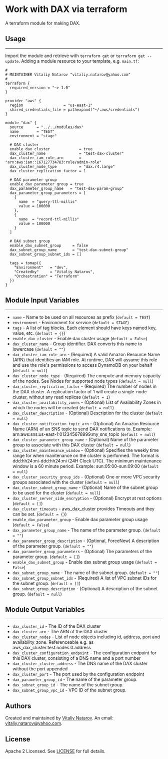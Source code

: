 # Work with DAX via terraform

A terraform module for making DAX.


## Usage
----------------------
Import the module and retrieve with ```terraform get``` or ```terraform get --update```. Adding a module resource to your template, e.g. `main.tf`:

```
#
# MAINTAINER Vitaliy Natarov "vitaliy.natarov@yahoo.com"
#
terraform {
  required_version = "~> 1.0"
}

provider "aws" {
  region                  = "us-east-1"
  shared_credentials_file = pathexpand("~/.aws/credentials")
}

module "dax" {
  source      = "../../modules/dax"
  name        = "TEST"
  environment = "stage"

  # DAX cluster
  enable_dax_cluster             = true
  dax_cluster_name               = "test-dax-cluster"
  dax_cluster_iam_role_arn       = "arn:aws:iam::167127734783:role/admin-role"
  dax_cluster_node_type          = "dax.r4.large"
  dax_cluster_replication_factor = 1

  # DAX parameter group
  enable_dax_parameter_group = true
  dax_parameter_group_name   = "test-dax-param-group"
  dax_parameter_group_parameters = [
    {
      name  = "query-ttl-millis"
      value = 100000
    },
    {
      name  = "record-ttl-millis"
      value = 100000
    }
  ]

  # DAX subnet group
  enable_dax_subnet_group     = false
  dax_subnet_group_name       = "test-dax-subnet-group"
  dax_subnet_group_subnet_ids = []

  tags = tomap({
    "Environment"   = "dev",
    "Createdby"     = "Vitaliy Natarov",
    "Orchestration" = "Terraform"
  })
}

```

## Module Input Variables
----------------------
- `name` - Name to be used on all resources as prefix (`default = TEST`)
- `environment` - Environment for service (`default = STAGE`)
- `tags` - A list of tag blocks. Each element should have keys named key, value, etc. (`default = {}`)
- `enable_dax_cluster` - Enable dax cluster usage (`default = False`)
- `dax_cluster_name` - Group identifier. DAX converts this name to lowercase (`default = ""`)
- `dax_cluster_iam_role_arn` - (Required) A valid Amazon Resource Name (ARN) that identifies an IAM role. At runtime, DAX will assume this role and use the role's permissions to access DynamoDB on your behalf (`default = null`)
- `dax_cluster_node_type` - (Required) The compute and memory capacity of the nodes. See Nodes for supported node types (`default = null`)
- `dax_cluster_replication_factor` - (Required) The number of nodes in the DAX cluster. A replication factor of 1 will create a single-node cluster, without any read replicas (`default = 1`)
- `dax_cluster_availability_zones` - (Optional) List of Availability Zones in which the nodes will be created (`default = null`)
- `dax_cluster_description` - (Optional) Description for the cluster (`default = null`)
- `dax_cluster_notification_topic_arn` - (Optional) An Amazon Resource Name (ARN) of an SNS topic to send DAX notifications to. Example: arn:aws:sns:us-east-1:012345678999:my_sns_topic (`default = null`)
- `dax_cluster_parameter_group_name` - (Optional) Name of the parameter group to associate with this DAX cluster (`default = null`)
- `dax_cluster_maintenance_window` - (Optional) Specifies the weekly time range for when maintenance on the cluster is performed. The format is ddd:hh24:mi-ddd:hh24:mi (24H Clock UTC). The minimum maintenance window is a 60 minute period. Example: sun:05:00-sun:09:00 (`default = null`)
- `dax_cluster_security_group_ids` - (Optional) One or more VPC security groups associated with the cluster (`default = null`)
- `dax_cluster_subnet_group_name` - (Optional) Name of the subnet group to be used for the cluster (`default = null`)
- `dax_cluster_server_side_encryption` - (Optional) Encrypt at rest options (`default = []`)
- `dax_cluster_timeouts` - aws_dax_cluster provides Timeouts and they can be set. (`default = {}`)
- `enable_dax_parameter_group` - Enable dax parameter group usage (`default = False`)
- `dax_parameter_group_name` - The name of the parameter group. (`default = ""`)
- `dax_parameter_group_description` - (Optional, ForceNew) A description of the parameter group. (`default = ""`)
- `dax_parameter_group_parameters` - (Optional) The parameters of the parameter group. (`default = []`)
- `enable_dax_subnet_group` - Enable dax subnet group usage (`default = False`)
- `dax_subnet_group_name` - The name of the subnet group. (`default = ""`)
- `dax_subnet_group_subnet_ids` - (Required) A list of VPC subnet IDs for the subnet group. (`default = []`)
- `dax_subnet_group_description` - (Optional) A description of the subnet group. (`default = null`)

## Module Output Variables
----------------------
- `dax_cluster_id` - The ID of the DAX cluster
- `dax_cluster_arn` - The ARN of the DAX cluster
- `dax_cluster_nodes` - List of node objects including id, address, port and availability_zone. Referenceable e.g. as aws_dax_cluster.test.nodes.0.address
- `dax_cluster_configuration_endpoint` - The configuration endpoint for this DAX cluster, consisting of a DNS name and a port number
- `dax_cluster_cluster_address` - The DNS name of the DAX cluster without the port appended
- `dax_cluster_port` - The port used by the configuration endpoint
- `dax_parameter_group_id` - The name of the parameter group.
- `dax_subnet_group_id` - The name of the subnet group.
- `dax_subnet_group_vpc_id` - VPC ID of the subnet group.


## Authors

Created and maintained by [Vitaliy Natarov](https://github.com/SebastianUA). An email: [vitaliy.natarov@yahoo.com](vitaliy.natarov@yahoo.com).

## License

Apache 2 Licensed. See [LICENSE](https://github.com/SebastianUA/terraform/blob/master/LICENSE) for full details.

